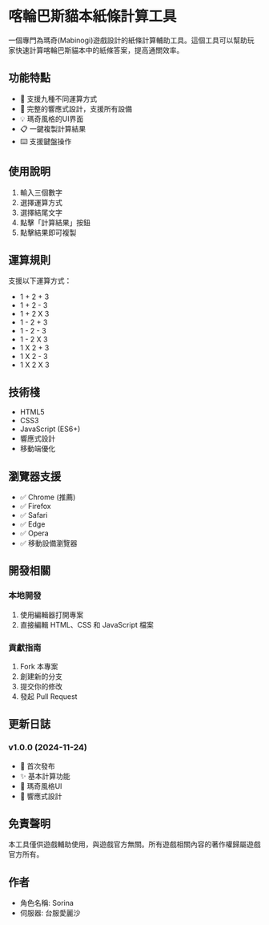 # 喀輪巴斯貓本紙條計算工具

一個專門為瑪奇(Mabinogi)遊戲設計的紙條計算輔助工具。這個工具可以幫助玩家快速計算喀輪巴斯貓本中的紙條答案，提高通關效率。

## 功能特點

- 🧮 支援九種不同運算方式
- 📱 完整的響應式設計，支援所有設備
- 💡 瑪奇風格的UI界面
- 📋 一鍵複製計算結果
- ⌨️ 支援鍵盤操作

## 使用說明

1. 輸入三個數字
2. 選擇運算方式
3. 選擇結尾文字
4. 點擊「計算結果」按鈕
5. 點擊結果即可複製

## 運算規則

支援以下運算方式：
- 1 + 2 + 3
- 1 + 2 - 3
- 1 + 2 X 3
- 1 - 2 + 3
- 1 - 2 - 3
- 1 - 2 X 3
- 1 X 2 + 3
- 1 X 2 - 3
- 1 X 2 X 3

## 技術棧

- HTML5
- CSS3
- JavaScript (ES6+)
- 響應式設計
- 移動端優化

## 瀏覽器支援

- ✅ Chrome (推薦)
- ✅ Firefox
- ✅ Safari
- ✅ Edge
- ✅ Opera
- ✅ 移動設備瀏覽器

## 開發相關

### 本地開發

1. 使用編輯器打開專案
2. 直接編輯 HTML、CSS 和 JavaScript 檔案

### 貢獻指南

1. Fork 本專案
2. 創建新的分支
3. 提交你的修改
4. 發起 Pull Request

## 更新日誌

### v1.0.0 (2024-11-24)
- 🎉 首次發布
- ✨ 基本計算功能
- 🎨 瑪奇風格UI
- 📱 響應式設計

## 免責聲明

本工具僅供遊戲輔助使用，與遊戲官方無關。所有遊戲相關內容的著作權歸屬遊戲官方所有。

## 作者

- 角色名稱: Sorina
- 伺服器: 台服愛麗沙
